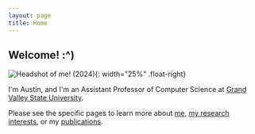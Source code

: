 ```yaml
---
layout: page
title: Home
---
```


## Welcome! :^)

![Headshot of me! (2024)]({{"/assets/images/gvsu_headshot_circle.png"}}){: width="25%" .float-right}

I'm Austin, and I'm an Assistant Professor of Computer Science at [Grand Valley State University](https://www.gvsu.edu/).

Please see the specific pages to learn more about [me]( {{"/about.html"}}), [my research interests]({{"/research.html"}}), or my [publications]({{"/pubs.html"}}).

